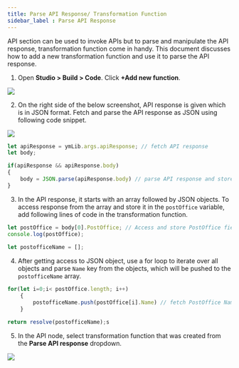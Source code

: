 ```yaml
---
title: Parse API Response/ Transformation Function
sidebar_label : Parse API Response
---
```


API section can be used to invoke APIs but to parse and manipulate the API response, transformation function come in handy. This document discusses how to add a new transformation function and use it to parse the API response.


1. Open **Studio > Build > Code**. Click **+Add new function**.

![](https://i.imgur.com/tAgKjlN.png)



2. On the right side of the below screenshot, API response is given which is in JSON format. Fetch and parse the API response as JSON using following code snippet.

![](https://i.imgur.com/ttqljrF.png)

```js
let apiResponse = ymLib.args.apiResponse; // fetch API response
let body;

if(apiResponse && apiResponse.body)
{
    body = JSON.parse(apiResponse.body) // parse API response and store it in body variable
}
```

3. In the API response, it starts with an array followed by JSON objects. To access response from the array and store it in the `postOffice` variable, add following lines of code in the transformation function.
```js
let postOffice = body[0].PostOffice; // Access and store PostOffice field from the API response
console.log(postOffice);
    
let postofficeName = [];
```

4. After getting access to JSON object, use a for loop to iterate over all objects and parse `Name` key from the objects, which will be pushed to the `postofficeName` array.

```js
for(let i=0;i< postOffice.length; i++) 
    {
        postofficeName.push(postOffice[i].Name) // fetch PostOffice Name and store in postOfficeName array
    }

return resolve(postofficeName);s
```

5. In the API node, select transformation function that was created from the **Parse API response** dropdown.

![](https://i.imgur.com/058ZmtW.png)
